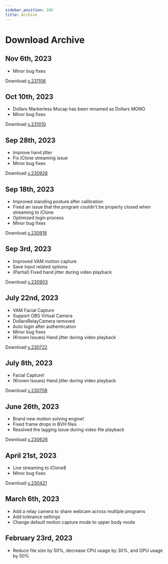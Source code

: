 ```yaml
---
sidebar_position: 100
title: Archive
---	
```


# Download Archive

## Nov 6th, 2023
- Minor bug fixes

Download [v.231106](https://kilimanjaro.sunnyview.tech/Dollars_MONO_231106.zip)

## Oct 10th, 2023
- Dollars Markerless Mocap has been renamed as Dollars MONO
- Minor bug fixes

Download [v.231010](https://kilimanjaro.sunnyview.tech/Dollars_MONO_231010.zip)

## Sep 28th, 2023
- Improve hand jitter
- Fix iClone streaming issue
- Minor bug fixes 

Download [v.230928](https://kilimanjaro.sunnyview.tech/Dollars_Markerless_230928.zip)

## Sep 18th, 2023
- Improved standing posture after calibration
- Fixed an issue that the program couldn't be properly closed when streaming to iClone
- Optimized login process
- Minor bug fixes 

Download [v.230918](https://kilimanjaro.sunnyview.tech/Dollars_Markerless_230918.zip)

## Sep 3rd, 2023
- Improved VAM motion capture
- Save input related options
- (Partial) Fixed hand jitter during video playback

Download [v.230903](https://kilimanjaro.sunnyview.tech/Dollars_Markerless_230903.zip)
 

## July 22nd, 2023
- VAM Facial Capture
- Support OBS Virtual Camera
- DollarsRelayCamera removed
- Auto login after authentication
- Minor bug fixes
- (Known Issues) Hand jitter during video playback 

Download [v.230722](https://kilimanjaro.sunnyview.tech/Dollars_Markerless_230722.zip)

## July 8th, 2023
- Facial Capture!
- (Known Issues) Hand jitter during video playback

Download [v.230708](https://kilimanjaro.sunnyview.tech/Dollars_Markerless_230708.zip)


## June 26th, 2023
- Brand new motion solving engine!
- Fixed frame drops in BVH files
- Resolved the lagging issue during video file playback

Download [v.230626](https://kilimanjaro.sunnyview.tech/Dollars_Markerless_230626.zip)

## April 21st, 2023
- Live streaming to iClone8
- Minor bug fixes

Download [v.230421](https://kilimanjaro.sunnyview.tech/Dollars_Markerless_230421.zip)


## March 6th, 2023
- Add a relay camera to share webcam across multiple programs
- Add tolerance settings
- Change default motion capture mode to upper body mode 

## February 23rd, 2023
- Reduce file size by 50%, decrease CPU usage by 30%, and GPU usage by 50%